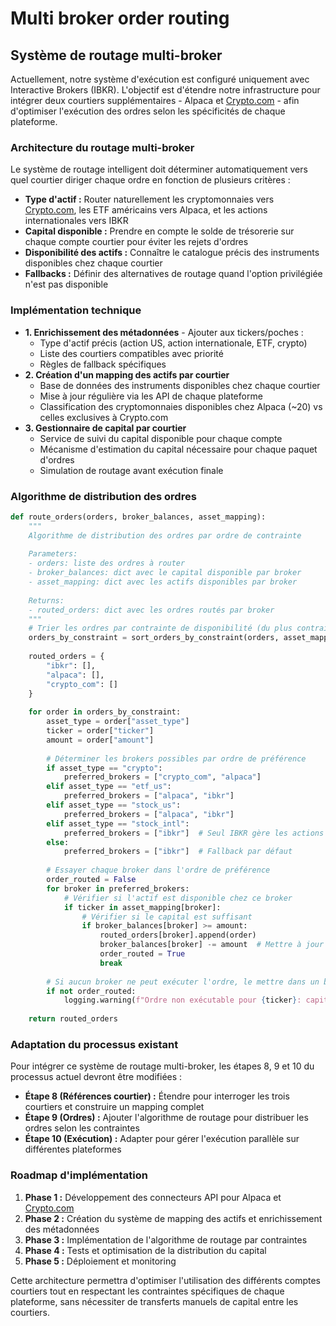 # Multi broker order routing

## Système de routage multi-broker

Actuellement, notre système d'exécution est configuré uniquement avec Interactive Brokers (IBKR). L'objectif est d'étendre notre infrastructure pour intégrer deux courtiers supplémentaires - Alpaca et [Crypto.com](http://Crypto.com) - afin d'optimiser l'exécution des ordres selon les spécificités de chaque plateforme.

### Architecture du routage multi-broker

Le système de routage intelligent doit déterminer automatiquement vers quel courtier diriger chaque ordre en fonction de plusieurs critères :

- **Type d'actif :** Router naturellement les cryptomonnaies vers [Crypto.com](http://Crypto.com), les ETF américains vers Alpaca, et les actions internationales vers IBKR
- **Capital disponible :** Prendre en compte le solde de trésorerie sur chaque compte courtier pour éviter les rejets d'ordres
- **Disponibilité des actifs :** Connaître le catalogue précis des instruments disponibles chez chaque courtier
- **Fallbacks :** Définir des alternatives de routage quand l'option privilégiée n'est pas disponible

### Implémentation technique

- **1. Enrichissement des métadonnées** - Ajouter aux tickers/poches :
    - Type d'actif précis (action US, action internationale, ETF, crypto)
    - Liste des courtiers compatibles avec priorité
    - Règles de fallback spécifiques
- **2. Création d'un mapping des actifs par courtier**
    - Base de données des instruments disponibles chez chaque courtier
    - Mise à jour régulière via les API de chaque plateforme
    - Classification des cryptomonnaies disponibles chez Alpaca (~20) vs celles exclusives à Crypto.com
- **3. Gestionnaire de capital par courtier**
    - Service de suivi du capital disponible pour chaque compte
    - Mécanisme d'estimation du capital nécessaire pour chaque paquet d'ordres
    - Simulation de routage avant exécution finale

### Algorithme de distribution des ordres

```python
def route_orders(orders, broker_balances, asset_mapping):
    """
    Algorithme de distribution des ordres par ordre de contrainte
    
    Parameters:
    - orders: liste des ordres à router
    - broker_balances: dict avec le capital disponible par broker
    - asset_mapping: dict avec les actifs disponibles par broker
    
    Returns:
    - routed_orders: dict avec les ordres routés par broker
    """
    # Trier les ordres par contrainte de disponibilité (du plus contraint au moins contraint)
    orders_by_constraint = sort_orders_by_constraint(orders, asset_mapping)
    
    routed_orders = {
        "ibkr": [],
        "alpaca": [],
        "crypto_com": []
    }
    
    for order in orders_by_constraint:
        asset_type = order["asset_type"]
        ticker = order["ticker"]
        amount = order["amount"]
        
        # Déterminer les brokers possibles par ordre de préférence
        if asset_type == "crypto":
            preferred_brokers = ["crypto_com", "alpaca"]
        elif asset_type == "etf_us":
            preferred_brokers = ["alpaca", "ibkr"]
        elif asset_type == "stock_us":
            preferred_brokers = ["alpaca", "ibkr"]
        elif asset_type == "stock_intl":
            preferred_brokers = ["ibkr"]  # Seul IBKR gère les actions internationales
        else:
            preferred_brokers = ["ibkr"]  # Fallback par défaut
        
        # Essayer chaque broker dans l'ordre de préférence
        order_routed = False
        for broker in preferred_brokers:
            # Vérifier si l'actif est disponible chez ce broker
            if ticker in asset_mapping[broker]:
                # Vérifier si le capital est suffisant
                if broker_balances[broker] >= amount:
                    routed_orders[broker].append(order)
                    broker_balances[broker] -= amount  # Mettre à jour le capital restant
                    order_routed = True
                    break
        
        # Si aucun broker ne peut exécuter l'ordre, le mettre dans un backlog
        if not order_routed:
            logging.warning(f"Ordre non exécutable pour {ticker}: capital insuffisant ou actif non disponible")
    
    return routed_orders

```

### Adaptation du processus existant

Pour intégrer ce système de routage multi-broker, les étapes 8, 9 et 10 du processus actuel devront être modifiées :

- **Étape 8 (Références courtier) :** Étendre pour interroger les trois courtiers et construire un mapping complet
- **Étape 9 (Ordres) :** Ajouter l'algorithme de routage pour distribuer les ordres selon les contraintes
- **Étape 10 (Exécution) :** Adapter pour gérer l'exécution parallèle sur différentes plateformes

### Roadmap d'implémentation

1. **Phase 1 :** Développement des connecteurs API pour Alpaca et [Crypto.com](http://Crypto.com)
2. **Phase 2 :** Création du système de mapping des actifs et enrichissement des métadonnées
3. **Phase 3 :** Implémentation de l'algorithme de routage par contraintes
4. **Phase 4 :** Tests et optimisation de la distribution du capital
5. **Phase 5 :** Déploiement et monitoring

Cette architecture permettra d'optimiser l'utilisation des différents comptes courtiers tout en respectant les contraintes spécifiques de chaque plateforme, sans nécessiter de transferts manuels de capital entre les courtiers.